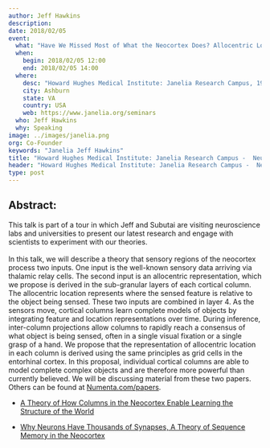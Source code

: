 ```yaml
---
author: Jeff Hawkins
description: 
date: 2018/02/05
event:
  what: "Have We Missed Most of What the Neocortex Does? Allocentric Location as the Basis of Perception"
  when:
    begin: 2018/02/05 12:00
    end: 2018/02/05 14:00
  where:
    desc: "Howard Hughes Medical Institute: Janelia Research Campus, 19700 Helix Drive"
    city: Ashburn
    state: VA
    country: USA
    web: https://www.janelia.org/seminars
  who: Jeff Hawkins
  why: Speaking
image: ../images/janelia.png
org: Co-Founder
keywords: "Janelia Jeff Hawkins"
title: "Howard Hughes Medical Institute: Janelia Research Campus -  Neurotheory Seminar Series"
header: "Howard Hughes Medical Institute: Janelia Research Campus -  Neurotheory Seminar Series"
type: post
---
```


## Abstract:

This talk is part of a tour in which Jeff and Subutai are visiting neuroscience labs and universities to present our latest research and engage with scientists to experiment with our theories. </br></br>
In this talk, we will describe a theory that sensory regions of the neocortex process two inputs. One input is the well-known sensory data arriving via thalamic relay cells. The second input is an allocentric representation, which we propose is derived in the sub-granular layers of each cortical column. The allocentric location represents where the sensed feature is relative to the object being sensed. These two inputs are combined in layer 4. As the sensors move, cortical columns learn complete models of objects by integrating feature and location representations over time. During inference, inter-column projections allow columns to rapidly reach a consensus of what object is being sensed, often in a single visual fixation or a single grasp of a hand. We propose that the representation of allocentric location in each column is derived using the same principles as grid cells in the entorhinal cortex. In this proposal, individual cortical columns are able to model complete complex objects and are therefore more powerful than currently believed.
We will be discussing material from these two papers. Others can be found at [Numenta.com/papers](/resources/papers/).

* [A Theory of How Columns in the Neocortex Enable Learning the Structure of the World](https://doi.org/10.3389/fncir.2017.00081)

* [Why Neurons Have Thousands of Synapses, A Theory of Sequence Memory in the Neocortex](https://doi.org/10.3389/fncir.2016.00023)
